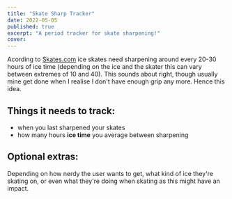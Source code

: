 ```yaml
---
title: "Skate Sharp Tracker"
date: 2022-05-05
published: true
excerpt: "A period tracker for skate sharpening!"
cover:
---
```


Acording to [Skates.com](https://www.skates.com/pages/how-often-should-you-sharpen-your-ice-skates) ice skates need sharpening around every 20-30 hours of ice time (depending on the ice and the skater this can vary between extremes of 10 and 40). This sounds about right, though usually mine get done when I realise I don't have enough grip any more. Hence this idea.

## Things it needs to track:

- when you last sharpened your skates
- how many hours <strong>ice time</strong> you average between sharpening


## Optional extras:

Depending on how nerdy the user wants to get, what kind of ice they're skating on, or even what they're doing when skating as this might have an impact.

